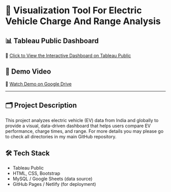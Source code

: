 # 🔋 Visualization Tool For Electric Vehicle Charge And Range Analysis

## 📊 Tableau Public Dashboard
🔗 [Click to View the Interactive Dashboard on Tableau Public](https://public.tableau.com/app/profile/mudamanchu.gurunagesh/viz/Ev_dashboard/ElectricVehiclesAnalyticsDashboard)

## 🎥 Demo Video
🔗 [Watch Demo on Google Drive](https://drive.google.com/file/d/1xC5-A9qLP9hoTlowkuz7n2UU7LYw44Ud/view?usp=sharing)

---

## 🗂️ Project Description
This project analyzes electric vehicle (EV) data from India and globally to provide a visual, data-driven dashboard that helps users compare EV performance, charge times, and range.
For more details you may please go to check all directories in my main GitHub repository.

## 🛠️ Tech Stack
- Tableau Public
- HTML, CSS, Bootstrap
- MySQL / Google Sheets (data source)
- GitHub Pages / Netlify (for deployment)
